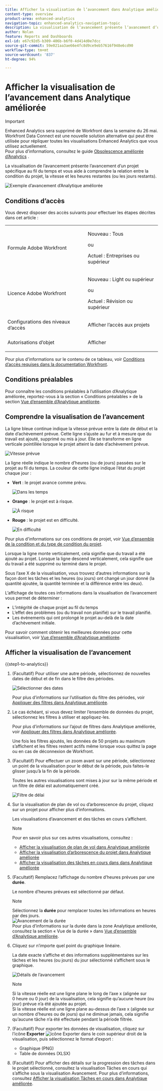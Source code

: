 ```yaml
---
title: Afficher la visualisation de l’avancement dans Analytique améliorée
content-type: overview
product-area: enhanced-analytics
navigation-topic: enhanced-analytics-navigation-topic
description: La visualisation de l’avancement présente l’avancement d’un projet spécifique au fil du temps et vous aide à comprendre la relation entre la condition du projet, la vitesse et les heures restantes (ou les jours restants).
author: Nolan
feature: Reports and Dashboards
exl-id: e67c92d5-b309-406b-b6f0-4d414d0e7dcc
source-git-commit: 59e021aa3ae66e4fc8d9ce9eb57616f948e6cd90
workflow-type: tm+mt
source-wordcount: '837'
ht-degree: 94%

---
```


# Afficher la visualisation de l’avancement dans Analytique améliorée

>[!IMPORTANT]
>
>Enhanced Analytics sera supprimé de Workfront dans la semaine du 26 mai. Workfront Data Connect est une nouvelle solution alternative qui peut être utilisée pour répliquer toutes les visualisations Enhanced Analytics que vous utilisez actuellement. <br>Pour plus d’informations, consultez le guide [Obsolescence améliorée d’Analytics](/help/quicksilver/product-announcements/announcements/enhanced-analytics-deprecation.md) .


<!-- Audited: 12/2023 -->

La visualisation de l’avancement présente l’avancement d’un projet spécifique au fil du temps et vous aide à comprendre la relation entre la condition du projet, la vitesse et les heures restantes (ou les jours restants).

![Exemple d’avancement d’Analytique améliorée](assets/burndown120623.png)

## Conditions d’accès

Vous devez disposer des accès suivants pour effectuer les étapes décrites dans cet article :

<table style="table-layout:auto"> 
 <col> 
 <col> 
 <tbody> 
  <tr> 
   <td role="rowheader">Formule Adobe Workfront</td> 
   <td>
      <p>Nouveau : Tous</p>
      <p>ou</p>
      <p>Actuel : Entreprises ou supérieur</p></td>
  </tr> 
  <tr> 
   <td role="rowheader">Licence Adobe Workfront</td> 
   <td>
      <p>Nouveau : Light ou supérieur</p>
      <p>ou</p>
      <p>Actuel : Révision ou supérieur</p>
   </td> 
  </tr> 
  <tr> 
   <td role="rowheader">Configurations des niveaux d’accès</td> 
   <td> <p>Afficher l’accès aux projets</p> </td> 
  </tr> 
  <tr> 
   <td role="rowheader">Autorisations d’objet</td> 
   <td> <p>Afficher</p> </td>
  </tr> 
 </tbody> 
</table>

Pour plus d’informations sur le contenu de ce tableau, voir [Conditions d’accès requises dans la documentation Workfront](/help/quicksilver/administration-and-setup/add-users/access-levels-and-object-permissions/access-level-requirements-in-documentation.md).

## Conditions préalables

Pour connaître les conditions préalables à l’utilisation d’Analytique améliorée, reportez-vous à la section « Conditions préalables » de la section [Vue d’ensemble d’Analytique améliorée](../enhanced-analytics/enhanced-analytics-overview.md).

## Comprendre la visualisation de l’avancement

La ligne bleue continue indique la vitesse prévue entre la date de début et la date d’achèvement prévue. Cette ligne s’ajuste au fur et à mesure que du travail est ajouté, supprimé ou mis à jour. Elle se transforme en ligne verticale pointillée lorsque le projet atteint la date d’achèvement prévue.

![Vitesse prévue](assets/burndown-planned-line.png)

La ligne réelle indique le nombre d’heures (ou de jours) passées sur le projet au fil du temps. La couleur de cette ligne indique l’état du projet chaque jour :

* **Vert** : le projet avance comme prévu.

  ![Dans les temps](assets/burndown-green.png)

* **Orange** : le projet est à risque.

  ![À risque](assets/burndown-orange.png)

* **Rouge** : le projet est en difficulté.

  ![En difficulté](assets/burndown-red.png)

Pour plus d’informations sur ces conditions de projet, voir [Vue d’ensemble de la condition et du type de condition du projet](../manage-work/projects/manage-projects/project-condition-and-condition-type.md).

Lorsque la ligne monte verticalement, cela signifie que du travail a été ajouté au projet. Lorsque la ligne descend verticalement, cela signifie que du travail a été supprimé ou terminé dans le projet.

Sous l’axe X de la visualisation, vous trouvez d’autres informations sur la façon dont les tâches et les heures (ou jours) ont changé un jour donné (la quantité ajoutée, la quantité terminée et la différence entre les deux).

L’affichage de toutes ces informations dans la visualisation de l’avancement vous permet de déterminer :

* L’intégrité de chaque projet au fil du temps
* L’effet des problèmes (ou du travail non planifié) sur le travail planifié.
* Les événements qui ont prolongé le projet au-delà de la date d’achèvement initiale.

Pour savoir comment obtenir les meilleures données pour cette visualisation, voir [Vue d’ensemble d’Analytique améliorée](../enhanced-analytics/enhanced-analytics-overview.md).

## Afficher la visualisation de l’avancement

{{step1-to-analytics}}

1. (Facultatif) Pour utiliser une autre période, sélectionnez de nouvelles dates de début et de fin dans le filtre des périodes.

   ![Sélectionner des dates](assets/filters-select-date-range-350x344.png)

   Pour plus d’informations sur l’utilisation du filtre des périodes, voir [Appliquer des filtres dans Analytique améliorée](../enhanced-analytics/use-enhanced-analytics-filters.md).

1. Le cas échéant, si vous devez limiter l’ensemble de données du projet, sélectionnez les filtres à utiliser et appliquez-les.

   Pour plus d’informations sur l’ajout de filtres dans Analytique améliorée, voir [Appliquer des filtres dans Analytique améliorée](../enhanced-analytics/use-enhanced-analytics-filters.md).

   Une fois les filtres ajoutés, les données de 50 projets au maximum s’affichent et les filtres restent actifs même lorsque vous quittez la page ou en cas de déconnexion de Workfront.

1. (Facultatif) Pour effectuer un zoom avant sur une période, sélectionnez un point de la visualisation pour le début de la période, puis faites-le glisser jusqu’à la fin de la période.

   Toutes les autres visualisations sont mises à jour sur la même période et un filtre de délai est automatiquement créé.

   ![Filtre de délai](assets/timeframe-filter-350x220.png)

1. Sur la visualisation de plan de vol ou d’arborescence du projet, cliquez sur un projet pour afficher plus d’informations.

   Les visualisations d’avancement et des tâches en cours s’affichent.

   >[!NOTE]
   >
   >Pour en savoir plus sur ces autres visualisations, consultez :
   >
   >   * [Afficher la visualisation de plan de vol dans Analytique améliorée](../enhanced-analytics/flight-plan-overview.md)
   >   * [Afficher la visualisation d’arborescence du projet dans Analytique améliorée](../enhanced-analytics/project-treemap-overview.md)
   >   * [Afficher la visualisation des tâches en cours dans dans Analytique améliorée](../enhanced-analytics/tasks-in-flight-overview.md)
   >

1. (Facultatif) Remplacez l’affichage du nombre d’heures prévues par une **durée**.

   Le nombre d’heures prévues est sélectionné par défaut.

   >[!NOTE]
   >
   >Sélectionnez la **durée** pour remplacer toutes les informations en heures par des jours.\
   >![Avancement de la durée](assets/duration-burndown-350x112.png)\
   >Pour plus d’informations sur la durée dans la zone Analytique améliorée, consultez la section « Vue de la durée » dans [Vue d’ensemble d’Analytique améliorée](../enhanced-analytics/enhanced-analytics-overview.md#duration-view).

1. Cliquez sur n’importe quel point du graphique linéaire.

   La date exacte s’affiche et des informations supplémentaires sur les tâches et les heures (ou jours) du jour sélectionné s’affichent sous le graphique.

   ![Détails de l’avancement](assets/burndown-task-and-hour-changes-350x121.png)

   >[!NOTE]
   >
   >Si la vitesse réelle est une ligne plane le long de l’axe x (alignée sur 0 heure ou 0 jour) de la visualisation, cela signifie qu’aucune heure (ou jour) prévue n’a été ajoutée au projet.\
   >Si la vitesse réelle est une ligne plane au-dessus de l’axe x (alignée sur un nombre d’heures ou de jours) qui ne diminue jamais, cela signifie qu’aucune tâche n’a été effectuée pendant la période filtrée.

1. (Facultatif) Pour exporter les données de visualisation, cliquez sur l’icône **Exporter** ![icône Exporter](assets/export.png) dans le coin supérieur droit de la visualisation, puis sélectionnez le format d’export :

   * Graphique (PNG)
   * Table de données (XLSX)

1. (Facultatif) Pour afficher des détails sur la progression des tâches dans le projet sélectionné, consultez la visualisation Tâches en cours qui s’affiche sous la visualisation Avancement. Pour plus d’informations, consultez [Afficher la visualisation Tâches en cours dans Analytique améliorée](/help/quicksilver/enhanced-analytics/tasks-in-flight-overview.md).
